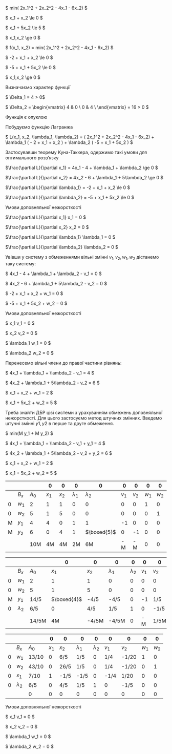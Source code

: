 

$ min( 2x_1^2 + 2x_2^2 - 4x_1 - 6x_2) $

$ x_1 + x_2 \le 0 $

$ x_1 + 5x_2 \le 5 $

$ x_1,x_2 \ge 0 $

$ f(x_1, x_2) = min( 2x_1^2 + 2x_2^2 - 4x_1 - 6x_2) $

$ -2 + x_1 + x_2 \le 0 $

$ -5 + x_1 + 5x_2 \le 0 $

$ x_1,x_2 \ge 0 $

Визначаємо характер функції

$ \Delta_1 = 4 > 0$

$ \Delta_2 = 
\begin{vmatrix}
    4 &  0 \\
    0 &  4 \\
\end{vmatrix} = 16 > 0
$

Функція є опуклою

Побудуємо функцію Лагранжа

$ L(x_1, x_2, \lambda_1, \lambda_2) = ( 2x_1^2 + 2x_2^2 - 4x_1 - 6x_2) +  \lambda_1 ( - 2 + x_1 + x_2 ) + \lambda_2 ( -5 + x_1 + 5x_2 ) $

Застосувавши теорему Куна-Таккера, одержимо такі умови для оптимального розв’язку

$\frac{\partial L}{\partial x_1} = 4x_1 - 4 + \lambda_1 + \lambda_2 \ge 0 $

$\frac{\partial L}{\partial x_2} = 4x_2 - 6 + \lambda_1 + 5\lambda_2 \ge 0 $

$\frac{\partial L}{\partial \lambda_1} = -2 + x_1 + x_2 \le 0 $

$\frac{\partial L}{\partial \lambda_2} = -5 + x_1 + 5x_2 \le 0 $

Умови доповняльної нежорсткості

$\frac{\partial L}{\partial x_1} x_1 = 0 $

$\frac{\partial L}{\partial x_2} x_2 = 0 $

$\frac{\partial L}{\partial \lambda_1} \lambda_1 = 0 $

$\frac{\partial L}{\partial \lambda_2} \lambda_2 = 0 $

Увівши у систему з обмеженнями вільні змінні $v_1, v_2, w_1, w_2$ дістанемо таку систему:

$ 4x_1 - 4 + \lambda_1 + \lambda_2 - v_1 = 0 $

$ 4x_2 - 6 + \lambda_1 + 5\lambda_2 - v_2 = 0 $

$ -2 + x_1 + x_2 + w_1 = 0 $

$ -5 + x_1 + 5x_2 + w_2 = 0 $

Умови доповняльної нежорсткості

$ x_1 v_1 = 0 $

$ x_2 v_2 = 0 $

$ \lambda_1 w_1 = 0 $

$ \lambda_2 w_2 = 0 $

Перенесемо вільні члени до правої частини рівнянь:

$ 4x_1 + \lambda_1 + \lambda_2 - v_1 = 4 $

$ 4x_2 + \lambda_1 + 5\lambda_2 - v_2 = 6 $

$ x_1 + x_2 + w_1 = 2 $

$ x_1 + 5x_2 + w_2 = 5 $

Треба знайти ДБР цієї системи з урахуванням обмежень доповняльної нежорсткості. Для цього застосуємо метод штучних змінних. Введемо штучні змінні $y1, y2$ в перше та друге обмеження.

$ min(M y_1 + M y_2) $

$ 4x_1 + \lambda_1 + \lambda_2 - v_1 + y_1 = 4 $

$ 4x_2 + \lambda_1 + 5\lambda_2 - v_2 + y_2 = 6 $

$ x_1 + x_2 + w_1 = 2 $

$ x_1 + 5x_2 + w_2 = 5 $

|     |       |       | 0     | 0     | 0           | 0           | 0     | 0     | 0     | 0     | M     | M     |
| --- | ----- | ----- | ----- | ----- | ----------- | ----------- | ----- | ----- | ----- | ----- | ----- | ----- |
|     | $B_x$ | $A_0$ | $x_1$ | $x_2$ | $\lambda_1$ | $\lambda_2$ | $v_1$ | $v_2$ | $w_1$ | $w_2$ | $y_1$ | $y_2$ |
| 0   | $w_1$ | 2     | 1     | 1     | 0           | 0           | 0     | 0     | 1     | 0     | 0     | 0     |
| 0   | $w_2$ | 5     | 1     | 5     | 0           | 0           | 0     | 0     | 0     | 1     | 0     | 0     |
| M   | $y_1$ | 4     | 4     | 0     | 1           | 1           | -1    | 0     | 0     | 0     | 1     | 0     |
| M   | $y_2$ | 6     | 0     | 4     | 1           | $\boxed{5}$ | 0     | -1    | 0     | 0     | 0     | 1     |
|     |       | 10M   | 4M    | 4M    | 2M          | 6M          | -M    | -M    | 0     | 0     | 0     | 0     |


|     |             |       | 0           | 0     | 0           | 0           | 0     | 0     | 0     | 0     | M     |
| --- | ----------- | ----- | ----------- | ----- | ----------- | ----------- | ----- | ----- | ----- | ----- | ----- |
|     | $B_x$       | $A_0$ | $x_1$       | $x_2$ | $\lambda_1$ | $\lambda_2$ | $v_1$ | $v_2$ | $w_1$ | $w_2$ | $y_1$ |
| 0   | $w_1$       | 2     | 1           | 1     | 0           | 0           | 0     | 0     | 1     | 0     | 0     |
| 0   | $w_2$       | 5     | 1           | 5     | 0           | 0           | 0     | 0     | 0     | 1     | 0     |
| M   | $y_1$       | 14/5  | $\boxed{4}$ | -4/5  | -4/5        | 0           | -1    | 1/5   | 0     | 0     | 1     |
| 0   | $\lambda_2$ | 6/5   | 0           | 4/5   | 1/5         | 1           | 0     | -1/5  | 0     | 0     | 0     |
|     |             | 14/5M | 4M          | -4/5M | -4/5M       | 0           | -M    | 1/5M  | 0     | 0     | 0     |


|     |             |       | 0     | 0     | 0           | 0           | 0     | 0     | 0     | 0     |
| --- | ----------- | ----- | ----- | ----- | ----------- | ----------- | ----- | ----- | ----- | ----- |
|     | $B_x$       | $A_0$ | $x_1$ | $x_2$ | $\lambda_1$ | $\lambda_2$ | $v_1$ | $v_2$ | $w_1$ | $w_2$ |
| 0   | $w_1$       | 13/10 | 0     | 6/5   | 1/5         | 0           | 1/4   | -1/20 | 1     | 0     |
| 0   | $w_2$       | 43/10 | 0     | 26/5  | 1/5         | 0           | 1/4   | -1/20 | 0     | 1     |
| 0   | $x_1$       | 7/10  | 1     | -1/5  | -1/5        | 0           | -1/4  | 1/20  | 0     | 0     |
| 0   | $\lambda_2$ | 6/5   | 0     | 4/5   | 1/5         | 1           | 0     | -1/5  | 0     | 0     |
|     |             | 0     | 0     | 0     | 0           | 0           | 0     | 0     | 0     | 0     |

Умови доповняльної нежорсткості

$ x_1 v_1 = 0 $

$ x_2 v_2 = 0 $

$ \lambda_1 w_1 = 0 $

$ \lambda_2 w_2 = 0 $

